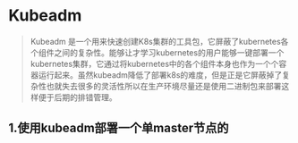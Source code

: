 # Kubeadm
>Kubeadm 是一个用来快速创建K8s集群的工具包，它屏蔽了kubernetes各个组件之间的复杂性。能够让才学习kubernetes的用户能够一键部署一个kubernetes集群，它通过将kubernetes中的各个组件本身也作为一个个容器运行起来。虽然kubeadm降低了部署k8s的难度，但是正是它屏蔽掉了复杂性也就失去很多的灵活性所以在生产环境尽量还是使用二进制包来部署这样便于后期的排错管理。
## 1.使用kubeadm部署一个单master节点的
<!--stackedit_data:
eyJoaXN0b3J5IjpbLTEyNzIxNDg5ODIsLTEwNzA1Nzc5NjIsMT
M1MDk5OTg0N119
-->